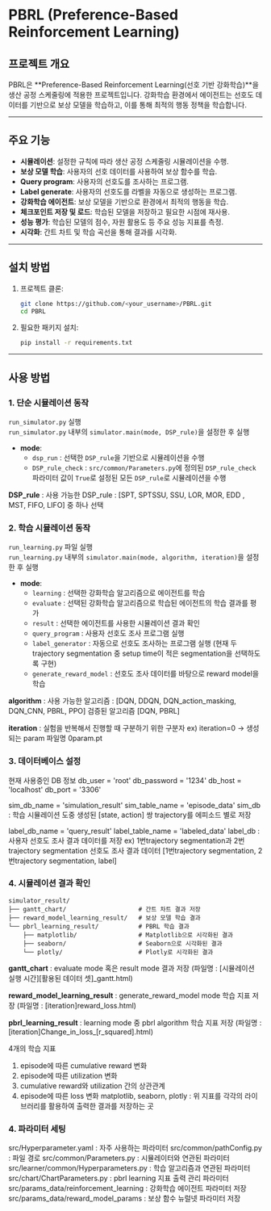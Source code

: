 # PBRL (Preference-Based Reinforcement Learning)

## 프로젝트 개요
PBRL은 **Preference-Based Reinforcement Learning(선호 기반 강화학습)**을 생산 공정 스케줄링에 적용한 프로젝트입니다. 
강화학습 환경에서 에이전트는 선호도 데이터를 기반으로 보상 모델을 학습하고, 이를 통해 최적의 행동 정책을 학습합니다.

---

## 주요 기능
- **시뮬레이션**: 설정한 규칙에 따라 생산 공정 스케줄링 시뮬레이션을 수행.
- **보상 모델 학습**: 사용자의 선호 데이터를 사용하여 보상 함수를 학습.
- **Query program**: 사용자의 선호도를 조사하는 프로그램.
- **Label generate**: 사용자의 선호도를 라벨을 자동으로 생성하는 프로그램.
- **강화학습 에이전트**: 보상 모델을 기반으로 환경에서 최적의 행동을 학습.
- **체크포인트 저장 및 로드**: 학습된 모델을 저장하고 필요한 시점에 재사용.
- **성능 평가**: 학습된 모델의 점수, 자원 활용도 등 주요 성능 지표를 측정.
- **시각화**: 간트 차트 및 학습 곡선을 통해 결과를 시각화.

---

## 설치 방법
1. 프로젝트 클론:
    ```bash
    git clone https://github.com/<your_username>/PBRL.git
    cd PBRL
    ```
2. 필요한 패키지 설치:
    ```bash
    pip install -r requirements.txt
    ```

---

## 사용 방법

### 1. 단순 시뮬레이션 동작
`run_simulator.py` 실행  
`run_simulator.py` 내부의 `simulator.main(mode, DSP_rule)`을 설정한 후 실행  

- **mode**:  
  - `dsp_run` : 선택한 `DSP_rule`을 기반으로 시뮬레이션을 수행  
  - `DSP_rule_check` : `src/common/Parameters.py`에 정의된 `DSP_rule_check` 파라미터 값이 `True`로 설정된 모든 `DSP_rule`로 시뮬레이션을 수행

**DSP_rule** :
 사용 가능한 DSP_rule : [SPT, SPTSSU, SSU, LOR, MOR, EDD , MST, FIFO, LIFO] 중 하나 선택

### 2. 학습 시뮬레이션 동작
`run_learning.py` 파일 실행  
`run_learning.py` 내부의 `simulator.main(mode, algorithm, iteration)`을 설정한 후 실행  

- **mode**:
  - `learning` : 선택한 강화학습 알고리즘으로 에이전트를 학습
  - `evaluate` : 선택된 강화학습 알고리즘으로 학습된 에이전트의 학습 결과를 평가
  - `result` : 선택한 에이전트를 사용한 시뮬레이션 결과 확인
  - `query_program` : 사용자 선호도 조사 프로그램 실행
  - `label_generator` : 자동으로 선호도 조사하는 프로그램 실행 (현재 두 trajectory segmentation 중 setup time이 적은 segmentation을 선택하도록 구현)
  - `generate_reward_model` : 선호도 조사 데이터를 바탕으로 reward model을 학습

**algorithm** :
 사용 가능한 알고리즘 : [DQN, DDQN, DQN_action_masking, DQN_CNN, PBRL, PPO]
 검증된 알고리즘 [DQN, PBRL]

**iteration** : 
 실험을 반복해서 진행할 때 구분하기 위한 구분자
 ex) iteration=0 -> 생성되는 param 파일명 0param.pt


### 3. 데이터베이스 설정
현재 사용중인 DB 정보
db_user = 'root'
db_password = '1234'
db_host = 'localhost'
db_port = '3306'

sim_db_name = 'simulation_result' 
sim_table_name = 'episode_data'
sim_db : 학습 시뮬레이션 도중 생성된 [state, action] 쌍 trajectory를 에피소드 별로 저장

label_db_name = 'query_result'
label_table_name = 'labeled_data'
label_db : 사용자 선호도 조사 결과 데이터를 저장 
ex) 1번trajectory segmentation과 2번trajectory segmentation 선호도 조사 결과 데이터 
    [1번trajectory segmentation, 2번trajectory segmentation, label]

### 4. 시뮬레이션 결과 확인

```plaintext
simulator_result/
├── gantt_chart/                    # 간트 차트 결과 저장
├── reward_model_learning_result/   # 보상 모델 학습 결과
└── pbrl_learning_result/           # PBRL 학습 결과
    ├── matplotlib/                 # Matplotlib으로 시각화된 결과
    ├── seaborn/                    # Seaborn으로 시각화된 결과
    └── plotly/                     # Plotly로 시각화된 결과
```
                 


**gantt_chart** : evaluate mode 혹은 result mode 결과 저장
(파일명 : [시뮬레이션 실행 시간][활용된 데이터 셋]_gantt.html)

**reward_model_learning_result** : generate_reward_model mode 학습 지표 저장
(파일명 : [iteration]reward_loss.html)

**pbrl_learning_result** : learning mode 중 pbrl algorithm 학습 지표 저장
(파일명 : [iteration]Change_in_loss_[r_squared].html)

4개의 학습 지표
1. episode에 따른 cumulative reward 변화
2. episode에 따른 utilization 변화
3. cumulative reward와 utilization 간의 상관관계
4. episode에 따른 loss 변화
matplotlib, seaborn, plotly : 위 지표를 각각의 라이브러리를 활용하여 출력한 결과를 저장하는 곳

### 4. 파라미터 세팅
src/Hyperparameter.yaml : 자주 사용하는 파라미터
src/common/pathConfig.py : 파일 경로
src/common/Parameters.py : 시뮬레이터와 연관된 파라미터
src/learner/common/Hyperparameters.py : 학습 알고리즘과 연관된 파라미터 
src/chart/ChartParameters.py : pbrl learning 지표 출력 관리 파라미터 
src/params_data/reinforcement_learning : 강화학습 에이전트 파라미터 저장
src/params_data/reward_model_params : 보상 함수 뉴럴넷 파라미터 저장

